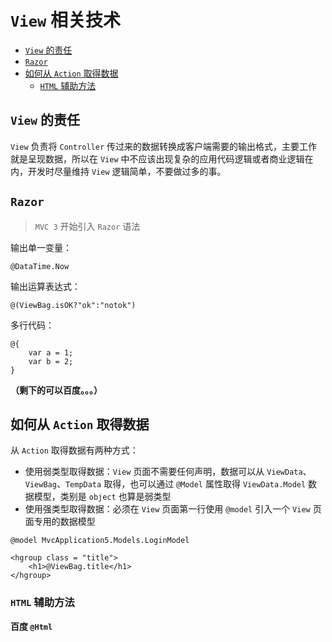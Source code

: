 # `View` 相关技术

- [`View` 的责任](#1)
- [`Razor`](#2)
- [如何从 `Action` 取得数据](#3)
  - [`HTML` 辅助方法](#3.1)

<span id="1"></span>
## `View` 的责任

`View` 负责将 `Controller` 传过来的数据转换成客户端需要的输出格式，主要工作就是呈现数据，所以在 `View` 中不应该出现复杂的应用代码逻辑或者商业逻辑在内，开发时尽量维持 `View` 逻辑简单，不要做过多的事。

<span id="2"></span>
## `Razor`

> `MVC 3` 开始引入 `Razor` 语法

输出单一变量：
```
@DataTime.Now
```

输出运算表达式：
```
@(ViewBag.isOK?"ok":"notok")
```

多行代码：
```
@{
    var a = 1;
    var b = 2;
}
```

**（剩下的可以百度。。。）**

<span id="3"></span>
## 如何从 `Action` 取得数据

从 `Action` 取得数据有两种方式：
- 使用弱类型取得数据：`View` 页面不需要任何声明，数据可以从 `ViewData`、`ViewBag`、`TempData` 取得，也可以通过 `@Model` 属性取得 `ViewData.Model` 数据模型，类别是 `object` 也算是弱类型
- 使用强类型取得数据：必须在 `View` 页面第一行使用 `@model` 引入一个 `View` 页面专用的数据模型
```
@model MvcApplication5.Models.LoginModel

<hgroup class = "title">
    <h1>@ViewBag.title</h1>
</hgroup>
```


<span id="3.1"></span>
### `HTML` 辅助方法

**百度 `@Html`**




